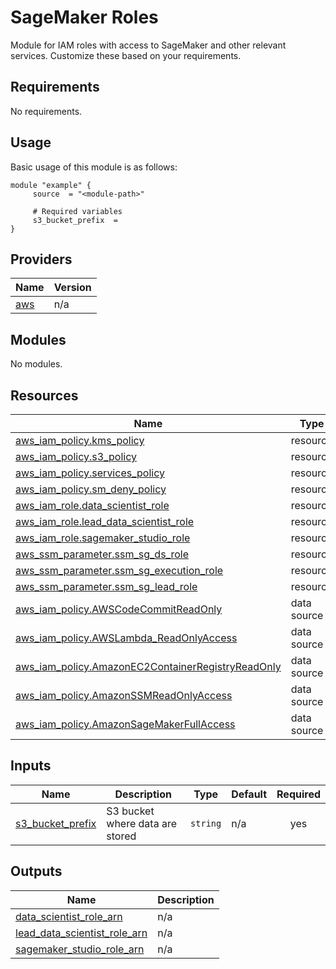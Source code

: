 # SageMaker Roles

Module for IAM roles with access to SageMaker and other relevant services. Customize these based on your requirements.

<!-- BEGIN_AUTOMATED_TF_DOCS_BLOCK -->
## Requirements

No requirements.

## Usage
Basic usage of this module is as follows:
```hcl
module "example" {
	 source  = "<module-path>"

	 # Required variables
	 s3_bucket_prefix  = 
}
```
## Providers

| Name | Version |
|------|---------|
| <a name="provider_aws"></a> [aws](#provider\_aws) | n/a |
## Modules

No modules.
## Resources

| Name | Type |
|------|------|
| [aws_iam_policy.kms_policy](https://registry.terraform.io/providers/hashicorp/aws/latest/docs/resources/iam_policy) | resource |
| [aws_iam_policy.s3_policy](https://registry.terraform.io/providers/hashicorp/aws/latest/docs/resources/iam_policy) | resource |
| [aws_iam_policy.services_policy](https://registry.terraform.io/providers/hashicorp/aws/latest/docs/resources/iam_policy) | resource |
| [aws_iam_policy.sm_deny_policy](https://registry.terraform.io/providers/hashicorp/aws/latest/docs/resources/iam_policy) | resource |
| [aws_iam_role.data_scientist_role](https://registry.terraform.io/providers/hashicorp/aws/latest/docs/resources/iam_role) | resource |
| [aws_iam_role.lead_data_scientist_role](https://registry.terraform.io/providers/hashicorp/aws/latest/docs/resources/iam_role) | resource |
| [aws_iam_role.sagemaker_studio_role](https://registry.terraform.io/providers/hashicorp/aws/latest/docs/resources/iam_role) | resource |
| [aws_ssm_parameter.ssm_sg_ds_role](https://registry.terraform.io/providers/hashicorp/aws/latest/docs/resources/ssm_parameter) | resource |
| [aws_ssm_parameter.ssm_sg_execution_role](https://registry.terraform.io/providers/hashicorp/aws/latest/docs/resources/ssm_parameter) | resource |
| [aws_ssm_parameter.ssm_sg_lead_role](https://registry.terraform.io/providers/hashicorp/aws/latest/docs/resources/ssm_parameter) | resource |
| [aws_iam_policy.AWSCodeCommitReadOnly](https://registry.terraform.io/providers/hashicorp/aws/latest/docs/data-sources/iam_policy) | data source |
| [aws_iam_policy.AWSLambda_ReadOnlyAccess](https://registry.terraform.io/providers/hashicorp/aws/latest/docs/data-sources/iam_policy) | data source |
| [aws_iam_policy.AmazonEC2ContainerRegistryReadOnly](https://registry.terraform.io/providers/hashicorp/aws/latest/docs/data-sources/iam_policy) | data source |
| [aws_iam_policy.AmazonSSMReadOnlyAccess](https://registry.terraform.io/providers/hashicorp/aws/latest/docs/data-sources/iam_policy) | data source |
| [aws_iam_policy.AmazonSageMakerFullAccess](https://registry.terraform.io/providers/hashicorp/aws/latest/docs/data-sources/iam_policy) | data source |
## Inputs

| Name | Description | Type | Default | Required |
|------|-------------|------|---------|:--------:|
| <a name="input_s3_bucket_prefix"></a> [s3\_bucket\_prefix](#input\_s3\_bucket\_prefix) | S3 bucket where data are stored | `string` | n/a | yes |
## Outputs

| Name | Description |
|------|-------------|
| <a name="output_data_scientist_role_arn"></a> [data\_scientist\_role\_arn](#output\_data\_scientist\_role\_arn) | n/a |
| <a name="output_lead_data_scientist_role_arn"></a> [lead\_data\_scientist\_role\_arn](#output\_lead\_data\_scientist\_role\_arn) | n/a |
| <a name="output_sagemaker_studio_role_arn"></a> [sagemaker\_studio\_role\_arn](#output\_sagemaker\_studio\_role\_arn) | n/a |
<!-- END_AUTOMATED_TF_DOCS_BLOCK -->